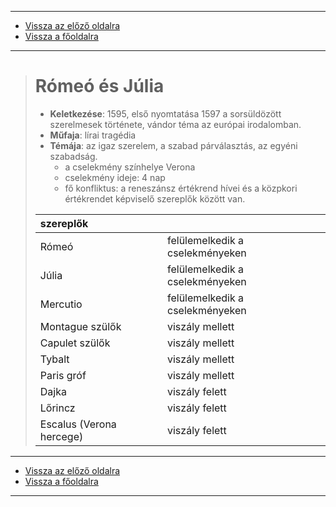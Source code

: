 
---

- [Vissza az előző oldalra](../irodalom.md)
- [Vissza a főoldalra](../../../../README.md)

---

> # Rómeó és Júlia
>
> - **Keletkezése**: 1595, első nyomtatása 1597 a sorsüldözött szerelmesek története, vándor téma az európai irodalomban.
> - **Műfaja**: lírai tragédia
> - **Témája**: az igaz szerelem, a szabad párválasztás, az egyéni szabadság.
>    - a cselekmény színhelye Verona
>    - cselekmény ideje: 4 nap
>    - fő konfliktus: a reneszánsz értékrend hívei és a közpkori értékrendet képviselő szereplők között van.
>
> | szereplők |  |
> | :-- | :-- |
> | Rómeó | felülemelkedik a cselekményeken |
> | Júlia | felülemelkedik a cselekményeken |
> | Mercutio | felülemelkedik a cselekményeken |
> | Montague szülők | viszály mellett |
> | Capulet szülők | viszály mellett |
> | Tybalt | viszály mellett |
> | Paris gróf | viszály mellett |
> | Dajka | viszály felett |
> | Lőrincz | viszály felett |
> | Escalus (Verona hercege) | viszály felett |

---

- [Vissza az előző oldalra](../irodalom.md)
- [Vissza a főoldalra](../../../../README.md)

---